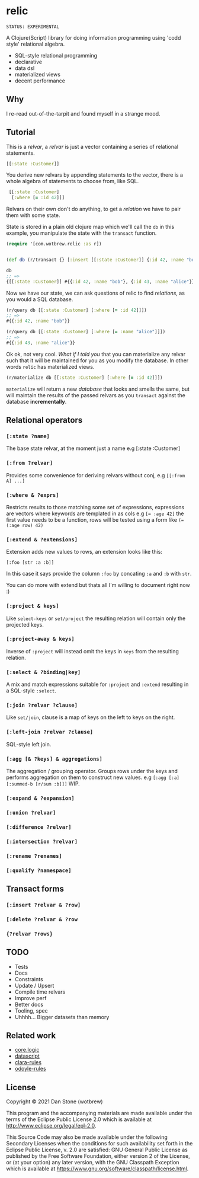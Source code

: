 # relic

`STATUS: EXPERIMENTAL`

A Clojure(Script) library for doing information programming using 'codd style' relational algebra.

- SQL-style relational programming
- declarative 
- data dsl
- materialized views
- decent performance

## Why 

I re-read out-of-the-tarpit and found myself in a strange mood.

## Tutorial

This is a _relvar_, a _relvar_ is just a vector containing a series of relational statements.
``` clojure
[[:state :Customer]]
```

You derive new relvars by appending statements to the vector, there is a whole algebra of statements to choose from, like SQL.

```clojure 
 [[:state :Customer]
  [:where [= :id 42]]]
 ```

Relvars on their own don't do anything, to get a _relation_ we have to pair them with some state.

State is stored in a plain old clojure map which we'll call the `db` in this example, you manipulate the state with the `transact` function.

```clojure 
(require '[com.wotbrew.relic :as r])


(def db (r/transact {} [:insert [[:state :Customer]] {:id 42, :name "bob"} {:id 43, :name "alice"}])

db 
;; =>
{[[:state :Customer]] #{{:id 42, :name "bob"}, {:id 43, :name "alice"}}}

```

Now we have our state, we can ask questions of relic to find _relations_, as you would a SQL database.

```clojure 
(r/query db [[:state :Customer] [:where [= :id 42]]]) 
;; => 
#{{:id 42, :name "bob"}}

(r/query db [[:state :Customer] [:where [= :name "alice"]]])
;; => 
#{{:id 43, :name "alice"}}
```

Ok ok, not very cool. _What if I told you_ that you can materialize any relvar such that 
it will be maintained for you as you modify the database. In other words `relic` has materialized views.

```clojure 
(r/materialize db [[:state :Customer] [:where [= :id 42]]])
```

`materialize` will return a new _database_ that looks and smells the same, but will maintain the results
of the passed relvars as you `transact` against the database __incrementally__.

## Relational operators

### `[:state ?name]` 

The base state relvar, at the moment just a name e.g [:state :Customer]

### `[:from ?relvar]`

Provides some convenience for deriving relvars without conj, e.g `[[:from A] ...]`  

### `[:where & ?exprs]` 

Restricts results to those matching some set of expressions, expressions are vectors where keywords are templated in as cols
e.g `[= :age 42]` the first value needs to be a function, rows will be tested using a form like `(= (:age row) 42)`
  
### `[:extend & ?extensions]`

Extension adds new values to rows, an extension looks like this: 

`[:foo [str :a :b]]`

In this case it says provide the column `:foo` by concating `:a` and `:b` with `str`. 

You can do more with extend but thats all I'm willing to document right now :)

### `[:project & keys]`

Like `select-keys` or `set/project` the resulting relation will contain only the projected keys.
  
### `[:project-away & keys]`  

Inverse of `:project` will instead omit the keys in `keys` from the resulting relation.

### `[:select & ?binding|key]`

A mix and match expressions suitable for `:project` and `:extend` resulting in a SQL-style `:select`.
  
### `[:join ?relvar ?clause]` 

Like `set/join`, clause is a map of keys on the left to keys on the right.
  
### `[:left-join ?relvar ?clause]`

SQL-style left join.
  
### `[:agg [& ?keys] & aggregations]`

The aggregation / grouping operator.  Groups rows under the keys and performs aggregation on them to
construct new values. e.g `[:agg [:a] [:summed-b [r/sum :b]]]` WIP.
  
### `[:expand & ?expansion]`
  
### `[:union ?relvar]`
  
### `[:difference ?relvar]`
  
### `[:intersection ?relvar]`
  
### `[:rename ?renames]`
  
### `[:qualify ?namespace]`

## Transact forms 

### `[:insert ?relvar & ?row]`
### `[:delete ?relvar & ?row`
### `{?relvar ?rows}`

## TODO 

- Tests
- Docs  
- Constraints
- Update / Upsert
- Compile time relvars  
- Improve perf
- Better docs 
- Tooling, spec
- Uhhhh... Bigger datasets than memory

## Related work

- [core.logic](https://github.com/clojure/core.logic) 
- [datascript](https://github.com/tonsky/datascript)
- [clara-rules](https://github.com/cerner/clara-rules)
- [odoyle-rules](https://github.com/oakes/odoyle-rules)

## License

Copyright © 2021 Dan Stone (wotbrew)

This program and the accompanying materials are made available under the
terms of the Eclipse Public License 2.0 which is available at
http://www.eclipse.org/legal/epl-2.0.

This Source Code may also be made available under the following Secondary
Licenses when the conditions for such availability set forth in the Eclipse
Public License, v. 2.0 are satisfied: GNU General Public License as published by
the Free Software Foundation, either version 2 of the License, or (at your
option) any later version, with the GNU Classpath Exception which is available
at https://www.gnu.org/software/classpath/license.html.